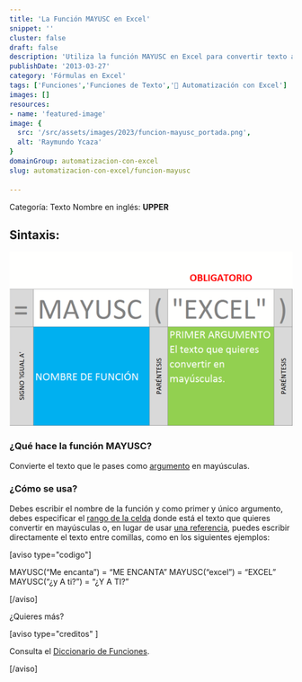```yaml
---
title: 'La Función MAYUSC en Excel'
snippet: ''
cluster: false
draft: false 
description: 'Utiliza la función MAYUSC en Excel para convertir texto a mayúsculas y simplificar tareas de formato.'
publishDate: '2013-03-27'
category: 'Fórmulas en Excel'
tags: ['Funciones','Funciones de Texto','🤖 Automatización con Excel']
images: []
resources: 
- name: 'featured-image'
image: {
  src: '/src/assets/images/2023/funcion-mayusc_portada.png',
  alt: 'Raymundo Ycaza'
}
domainGroup: automatizacion-con-excel
slug: automatizacion-con-excel/funcion-mayusc

---
```


Categoría: Texto Nombre en inglés: **UPPER**

## Sintaxis:

[![Función MAYUSC](images/funcion-mayusc-000418-600x369.png)](http://raymundoycaza.com/wp-content/uploads/funcion-mayusc-000418.png)

### ¿Qué hace la función MAYUSC?

Convierte el texto que le pases como [argumento](http://raymundoycaza.com/que-son-los-argumentos-en-excel/ "¿ Qué son los argumentos en Excel ?") en mayúsculas.

### ¿Cómo se usa?

Debes escribir el nombre de la función y como primer y único argumento, debes especificar el [rango de la celda](http://raymundoycaza.com/que-es-un-rango-en-excel/ "Entonces, ¿qué es un rango en Excel?") donde está el texto que quieres convertir en mayúsculas o, en lugar de usar [una referencia](http://raymundoycaza.com/que-es-la-referencia/ "¿Qué es la referencia en Excel? Excel desde cero."), puedes escribir directamente el texto entre comillas, como en los siguientes ejemplos:

\[aviso type="codigo"\]

MAYUSC(“Me encanta”) = “ME ENCANTA” MAYUSC(“excel”) = “EXCEL” MAYUSC(“¿y A ti?”) = “¿Y A TI?”

\[/aviso\]

¿Quieres más?

\[aviso type="creditos" \]

Consulta el [Diccionario de Funciones](http://raymundoycaza.com/funciones-en-excel/ "Las Fórmulas y las Funciones en Excel").

\[/aviso\]
